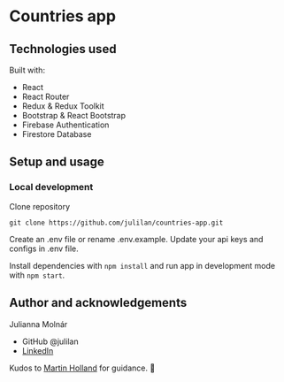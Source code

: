 # Countries app

## Technologies used

Built with:

- React
- React Router
- Redux & Redux Toolkit
- Bootstrap & React Bootstrap
- Firebase Authentication
- Firestore Database

## Setup and usage

### Local development

Clone repository

```
git clone https://github.com/julilan/countries-app.git
```

Create an .env file or rename .env.example. Update your api keys and configs in .env file.

Install dependencies with `npm install` and run app in development mode with `npm start`.

## Author and acknowledgements

Julianna Molnár
- GitHub @julilan
- [LinkedIn](https://www.linkedin.com/in/julilan/)

Kudos to [Martin Holland](https://github.com/martin-holland) for guidance. 👏
